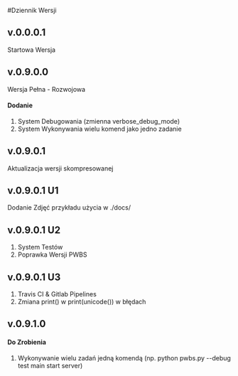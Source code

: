#Dziennik Wersji
## v.0.0.0.1
Startowa Wersja
## v.0.9.0.0
Wersja Pełna - Rozwojowa
#### Dodanie
1. System Debugowania (zmienna verbose_debug_mode)
2. System Wykonywania wielu komend jako jedno zadanie
## v.0.9.0.1
Aktualizacja wersji skompresowanej
## v.0.9.0.1 U1
Dodanie Zdjęć przykładu użycia w ./docs/
## v.0.9.0.1 U2
1. System Testów
2. Poprawka Wersji PWBS
## v.0.9.0.1 U3
1. Travis CI & Gitlab Pipelines
2. Zmiana print() w print(unicode()) w błędach
## v.0.9.1.0
#### Do Zrobienia
1. Wykonywanie wielu zadań jedną komendą (np. python pwbs.py --debug test main start server)
